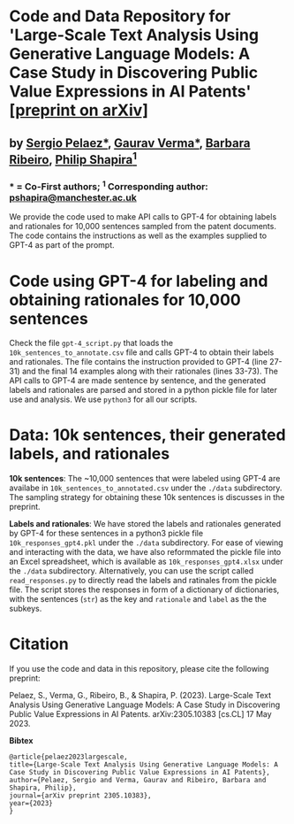 # Code and Data Repository for 'Large-Scale Text Analysis Using Generative Language Models: A Case Study in Discovering Public Value Expressions in AI Patents' [[preprint on arXiv]](https://arxiv.org/abs/2305.10383)
## by [Sergio Pelaez*](https://www.linkedin.com/in/sergio-pel%C3%A1ez-sierra-148690147/), [Gaurav Verma*](https://gaurav22verma.github.io/), [Barbara Ribeiro](https://www.linkedin.com/in/drbarbararibeiro), [Philip Shapira<sup>1</sup>](https://iac.gatech.edu/people/person/pshapira)
### * = Co-First authors; <sup>1</sup> Corresponding author: pshapira@manchester.ac.uk

We provide the code used to make API calls to GPT-4 for obtaining labels and rationales for 10,000 sentences sampled from the patent documents. The code contains the instructions as well as the examples supplied to GPT-4 as part of the prompt.

# Code using GPT-4 for labeling and obtaining rationales for 10,000 sentences
Check the file `gpt-4_script.py` that loads the `10k_sentences_to_annotate.csv` file and calls GPT-4 to obtain their labels and rationales. The file contains the instruction provided to GPT-4 (line 27-31) and the final 14 examples along with their rationales (lines 33-73). The API calls to GPT-4 are made sentence by sentence, and the generated labels and rationales are parsed and stored in a python pickle file for later use and analysis. We use `python3` for all our scripts.

# Data: 10k sentences, their generated labels, and rationales

**10k sentences**: The ~10,000 sentences that were labeled using GPT-4 are availabe in `10k_sentences_to_annotated.csv` under the `./data` subdirectory. The sampling strategy for obtaining these 10k sentences is discusses in the preprint. 

**Labels and rationales**: We have stored the labels and rationales generated by GPT-4 for these sentences in a python3 pickle file `10k_responses_gpt4.pkl` under the `./data` subdirectory. For ease of viewing and interacting with the data, we have also reformmated the pickle file into an Excel spreadsheet, which is available as `10k_responses_gpt4.xlsx` under the `./data` subdirectory. Alternatively, you can use the script called `read_responses.py` to directly read the labels and ratinales from the pickle file. The script stores the responses in form of a dictionary of dictionaries, with the sentences (`str`) as the key and `rationale` and `label` as the the subkeys. 

# Citation
If you use the code and data in this repository, please cite the following preprint:

Pelaez, S., Verma, G., Ribeiro, B., & Shapira, P. (2023). Large-Scale Text Analysis Using Generative Language Models: A Case Study in Discovering Public Value Expressions in AI Patents. arXiv:2305.10383 [cs.CL] 17 May 2023.

**Bibtex**

```
@article{pelaez2023largescale,
title={Large-Scale Text Analysis Using Generative Language Models: A Case Study in Discovering Public Value Expressions in AI Patents},
author={Pelaez, Sergio and Verma, Gaurav and Ribeiro, Barbara and Shapira, Philip},
journal={arXiv preprint 2305.10383},
year={2023}
}
```